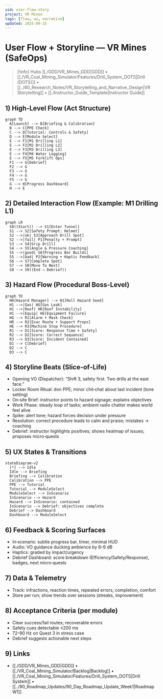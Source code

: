 ```yaml
---
uid: user-flow-story
project: VR Mines
tags: [flow, ux, narrative]
updated: 2025-09-15
---
```


# User Flow + Storyline — VR Mines (SafeOps)

> [!info] Hubs
> [[./GDD/VR_Mines_GDD|GDD]] • [[./VR_Coal_Mining_Simulator/Features/Drill_System_DOTS|Drill (DOTS)]] • [[../80_Research_Notes/VR_Storytelling_and_Narrative_Design|VR Storytelling]] • [[./Instructor_Guide_Template|Instructor Guide]]

## 1) High-Level Flow (Act Structure)
```mermaid
graph TD
  A[Launch] --> B[Briefing & Calibration]
  B --> C[PPE Check]
  C --> D[Tutorial: Controls & Safety]
  D --> E[Module Select]
  E --> F1[M1 Drilling L1]
  E --> F2[M2 Drilling L2]
  E --> F3[M3 Drilling L3]
  E --> F4[M4 Water Logging]
  E --> F5[M5 Forklift Ops]
  F1 --> G[Debrief]
  F2 --> G
  F3 --> G
  F4 --> G
  F5 --> G
  G --> H[Progress Dashboard]
  H --> E
```

## 2) Detailed Interaction Flow (Example: M1 Drilling L1)
```mermaid
graph LR
  S0((Start)) --> S1[Enter Tunnel]
  S1 --> S2[Safety Prompt: Helmet]
  S2 -->|ok| S3[Approach Drill Spot]
  S2 -->|fail| P1[Penalty + Prompt]
  S3 --> S4[Grip Drill]
  S4 --> S5[Angle & Pressure Coaching]
  S5 -->|good| S6[Progress Bar Builds]
  S5 -->|bad| P2[Warning + Haptic Feedback]
  S6 --> S7[Complete Spot]
  S7 --> S8[Move To Next]
  S8 --> S9((End → Debrief))
```

## 3) Hazard Flow (Procedural Boss-Level)
```mermaid
graph TD
  H0[Hazard Manager] --> H1[Roll Hazard Seed]
  H1 -->|Gas| HG[Gas Leak]
  H1 -->|Roof| HR[Roof Instability]
  H1 -->|Equip| HE[Equipment Failure]
  HG --> R1[Alarm + Mask Check]
  HR --> R2[Evac Route + Support Props]
  HE --> R3[Machine Stop Procedure]
  R1 --> D1[Score: Response Time + Safety]
  R2 --> D2[Score: Correct Sequence]
  R3 --> D3[Score: Incident Contained]
  D1 --> C[Debrief]
  D2 --> C
  D3 --> C
```

## 4) Storyline Beats (Slice‑of‑Life)
- Opening VO (Dispatcher): “Shift 3, safety first. Two drills at the east face.”
- Locker Room Ritual: don PPE; minor chit‑chat about last incident (tone setting)
- On‑site Brief: instructor points to hazard signage; explains objectives
- Work Phase: steady loop of tasks; ambient radio chatter makes world feel alive
- Spike: alert tone; hazard forces decision under pressure
- Resolution: correct procedure leads to calm and praise; mistakes → coaching
- Debrief: instructor highlights positives; shows heatmap of issues; proposes micro‑quests

## 5) UX States & Transitions
```mermaid
stateDiagram-v2
  [*] --> Idle
  Idle --> Briefing
  Briefing --> Calibration
  Calibration --> PPE
  PPE --> Tutorial
  Tutorial --> ModuleSelect
  ModuleSelect --> InScenario
  InScenario --> Hazard
  Hazard --> InScenario: contained
  InScenario --> Debrief: objectives complete
  Debrief --> Dashboard
  Dashboard --> ModuleSelect
```

## 6) Feedback & Scoring Surfaces
- In‑scenario: subtle progress bar, timer, minimal HUD
- Audio: VO guidance ducking ambience by 6–9 dB
- Haptics: graded by impact/urgency
- Debrief Dashboard: score breakdown (Efficiency/Safety/Response), badges, next micro‑quests

## 7) Data & Telemetry
- Track: infractions, reaction times, repeated errors, completion, comfort
- Store per run; show trends over sessions (streaks, improvement)

## 8) Acceptance Criteria (per module)
- Clear success/fail routes; recoverable errors
- Safety cues detectable ≤200 ms
- 72–90 Hz on Quest 3 in stress case
- Debrief suggests actionable next steps

## 9) Links
- [[./GDD/VR_Mines_GDD|GDD]] • [[./VR_Coal_Mining_Simulator/Backlog|Backlog]] • [[./VR_Coal_Mining_Simulator/Features/Drill_System_DOTS|Drill System]] • [[../90_Roadmap_Updates/90_Day_Roadmap_Update_Week1|Roadmap W1]]

